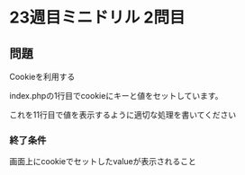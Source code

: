 # 23週目ミニドリル 2問目

## 問題

Cookieを利用する

index.phpの1行目でcookieにキーと値をセットしています。

これを11行目で値を表示するように適切な処理を書いてください

### 終了条件
画面上にcookieでセットしたvalueが表示されること

